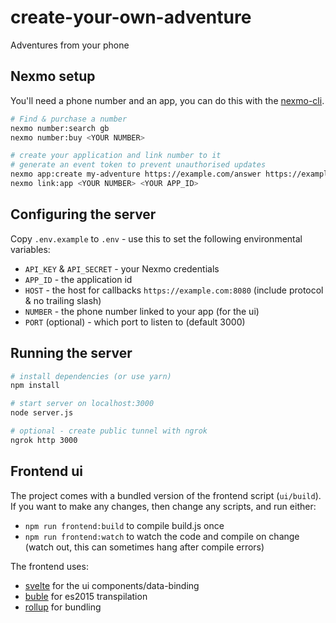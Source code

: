 # create-your-own-adventure
Adventures from your phone


## Nexmo setup

You'll need a phone number and an app, you can do this with the [nexmo-cli](https://github.com/Nexmo/nexmo-cli).

```bash
# Find & purchase a number
nexmo number:search gb
nexmo number:buy <YOUR NUMBER>

# create your application and link number to it
# generate an event token to prevent unauthorised updates
nexmo app:create my-adventure https://example.com/answer https://example.com/event/<TOK>
nexmo link:app <YOUR NUMBER> <YOUR APP_ID>
```

## Configuring the server

Copy `.env.example` to `.env` - use this to set the following environmental variables:

* `API_KEY` & `API_SECRET` - your Nexmo credentials
* `APP_ID` - the application id
* `HOST` - the host for callbacks `https://example.com:8080` (include protocol & no trailing slash)
* `NUMBER` - the phone number linked to your app (for the ui)
* `PORT` (optional) - which port to listen to (default 3000)


## Running the server

```bash
# install dependencies (or use yarn)
npm install

# start server on localhost:3000
node server.js

# optional - create public tunnel with ngrok
ngrok http 3000
```


## Frontend ui

The project comes with a bundled version of the frontend script (`ui/build`). If you want to make any changes, then change any scripts, and run either:

* `npm run frontend:build` to compile build.js once
* `npm run frontend:watch` to watch the code and compile on change (watch out, this can sometimes hang after compile errors)


The frontend uses:

* [svelte](https://github.com/sveltejs/svelte) for the ui components/data-binding
* [buble](https://buble.surge.sh/) for es2015 transpilation
* [rollup](http://rollupjs.org/) for bundling
